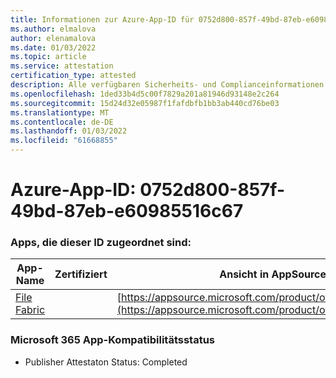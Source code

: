 ```yaml
---
title: Informationen zur Azure-App-ID für 0752d800-857f-49bd-87eb-e60985516c67
ms.author: elmalova
author: elenamalova
ms.date: 01/03/2022
ms.topic: article
ms.service: attestation
certification_type: attested
description: Alle verfügbaren Sicherheits- und Complianceinformationen für 0752d800-857f-49bd-87eb-e60985516c67.
ms.openlocfilehash: 1ded33b4d5c00f7829a201a81946d93148e2c264
ms.sourcegitcommit: 15d24d32e05987f1fafdbfb1bb3ab440cd76be03
ms.translationtype: MT
ms.contentlocale: de-DE
ms.lasthandoff: 01/03/2022
ms.locfileid: "61668855"
---
```

# <a name="azure-app-id-0752d800-857f-49bd-87eb-e60985516c67"></a>Azure-App-ID: 0752d800-857f-49bd-87eb-e60985516c67


### <a name="apps-associated-with-this-id"></a>Apps, die dieser ID zugeordnet sind:
| **App-Name** | **Zertifiziert** | **Ansicht in AppSource** |
|--------------|---------------|-----------------------|
| [File Fabric](https://docs.microsoft.com/microsoft-365-app-certification/forward/WA200003017) |  | [https://appsource.microsoft.com/product/office/WA200003017](https://appsource.microsoft.com/product/office/WA200003017) |

### <a name="microsoft-365-app-compliance-status"></a>Microsoft 365 App-Kompatibilitätsstatus
- Publisher Attestaton Status: Completed
